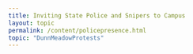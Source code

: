 ```yaml
---
title: Inviting State Police and Snipers to Campus
layout: topic
permalink: /content/policepresence.html
topic: "DunnMeadowProtests"
---
```


